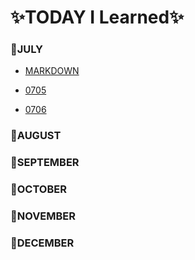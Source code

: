 # ✨TODAY I Learned✨

### 📕JULY

* [MARKDOWN](https://github.com/YoonDii/TIL/blob/master/%EB%A7%88%ED%81%AC%EB%8B%A4%EC%9A%B4%EC%A0%95%EB%A6%AC/%EB%A7%88%ED%81%AC%EB%8B%A4%EC%9A%B4%20%EB%AC%B8%EB%B2%95%20%EC%A0%95%EB%A6%AC.md)

* [0705](https://github.com/YoonDii/TIL/blob/master/KDT_0705/KDT_0705.md)
* [0706](https://github.com/YoonDii/TIL/blob/master/KDT_0706/KDT_0706.md)


### 📕AUGUST

### 📕SEPTEMBER

### 📕OCTOBER

### 📕NOVEMBER

### 📕DECEMBER
